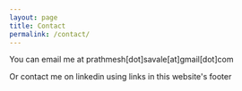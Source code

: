 ```yaml
---
layout: page
title: Contact
permalink: /contact/
---
```


You can email me at prathmesh[dot]savale[at]gmail[dot]com

Or contact me on linkedin using links in this website's footer
